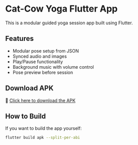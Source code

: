 # Cat-Cow Yoga Flutter App

This is a modular guided yoga session app built using Flutter.

## Features
- Modular pose setup from JSON
- Synced audio and images
- Play/Pause functionality
- Background music with volume control
- Pose preview before session

## Download APK
🔗 [Click here to download the APK]([https://drive.google.com/your-apk-link](https://drive.google.com/file/d/1icg8uZNwYOwuryM9V-MElPy3qbGsivPX/view?usp=sharing))

## How to Build
If you want to build the app yourself:

```bash
flutter build apk --split-per-abi

